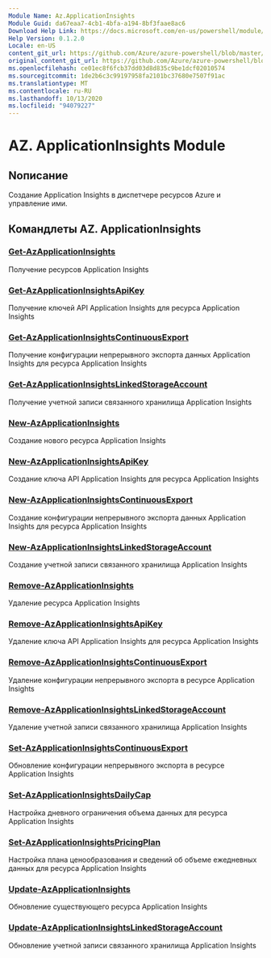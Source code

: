 ```yaml
---
Module Name: Az.ApplicationInsights
Module Guid: da67eaa7-4cb1-4bfa-a194-8bf3faae8ac6
Download Help Link: https://docs.microsoft.com/en-us/powershell/module/az.applicationinsights
Help Version: 0.1.2.0
Locale: en-US
content_git_url: https://github.com/Azure/azure-powershell/blob/master/src/ApplicationInsights/ApplicationInsights/help/Az.ApplicationInsights.md
original_content_git_url: https://github.com/Azure/azure-powershell/blob/master/src/ApplicationInsights/ApplicationInsights/help/Az.ApplicationInsights.md
ms.openlocfilehash: ce01ec8f6fcb37dd03d8d835c9be1dcf02010574
ms.sourcegitcommit: 1de2b6c3c99197958fa2101bc37680e7507f91ac
ms.translationtype: MT
ms.contentlocale: ru-RU
ms.lasthandoff: 10/13/2020
ms.locfileid: "94079227"
---
```

# AZ. ApplicationInsights Module
## Nописание
Создание Application Insights в диспетчере ресурсов Azure и управление ими.

## Командлеты AZ. ApplicationInsights
### [Get-AzApplicationInsights](Get-AzApplicationInsights.md)
Получение ресурсов Application Insights

### [Get-AzApplicationInsightsApiKey](Get-AzApplicationInsightsApiKey.md)
Получение ключей API Application Insights для ресурса Application Insights

### [Get-AzApplicationInsightsContinuousExport](Get-AzApplicationInsightsContinuousExport.md)
Получение конфигурации непрерывного экспорта данных Application Insights для ресурса Application Insights

### [Get-AzApplicationInsightsLinkedStorageAccount](Get-AzApplicationInsightsLinkedStorageAccount.md)
Получение учетной записи связанного хранилища Application Insights

### [New-AzApplicationInsights](New-AzApplicationInsights.md)
Создание нового ресурса Application Insights

### [New-AzApplicationInsightsApiKey](New-AzApplicationInsightsApiKey.md)
Создание ключа API Application Insights для ресурса Application Insights

### [New-AzApplicationInsightsContinuousExport](New-AzApplicationInsightsContinuousExport.md)
Создание конфигурации непрерывного экспорта данных Application Insights для ресурса Application Insights

### [New-AzApplicationInsightsLinkedStorageAccount](New-AzApplicationInsightsLinkedStorageAccount.md)
Создание учетной записи связанного хранилища Application Insights

### [Remove-AzApplicationInsights](Remove-AzApplicationInsights.md)
Удаление ресурса Application Insights

### [Remove-AzApplicationInsightsApiKey](Remove-AzApplicationInsightsApiKey.md)
Удаление ключа API Application Insights для ресурса Application Insights

### [Remove-AzApplicationInsightsContinuousExport](Remove-AzApplicationInsightsContinuousExport.md)
Удаление конфигурации непрерывного экспорта в ресурсе Application Insights

### [Remove-AzApplicationInsightsLinkedStorageAccount](Remove-AzApplicationInsightsLinkedStorageAccount.md)
Удаление учетной записи связанного хранилища Application Insights

### [Set-AzApplicationInsightsContinuousExport](Set-AzApplicationInsightsContinuousExport.md)
Обновление конфигурации непрерывного экспорта в ресурсе Application Insights

### [Set-AzApplicationInsightsDailyCap](Set-AzApplicationInsightsDailyCap.md)
Настройка дневного ограничения объема данных для ресурса Application Insights

### [Set-AzApplicationInsightsPricingPlan](Set-AzApplicationInsightsPricingPlan.md)
Настройка плана ценообразования и сведений об объеме ежедневных данных для ресурса Application Insights

### [Update-AzApplicationInsights](Update-AzApplicationInsights.md)
Обновление существующего ресурса Application Insights

### [Update-AzApplicationInsightsLinkedStorageAccount](Update-AzApplicationInsightsLinkedStorageAccount.md)
Обновление учетной записи связанного хранилища Application Insights

